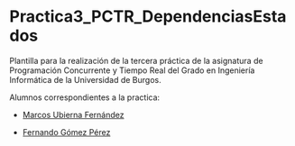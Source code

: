 # Practica3_PCTR_DependenciasEstados

Plantilla para la realización de la tercera práctica de la asignatura de Programación Concurrente y Tiempo Real del Grado en Ingeniería Informática de la Universidad de Burgos.

Alumnos correspondientes a la practica:

- [Marcos Ubierna Fernández](https://github.com/muf1002)

- [Fernando Gómez Pérez](https://github.com/fgp1004)

